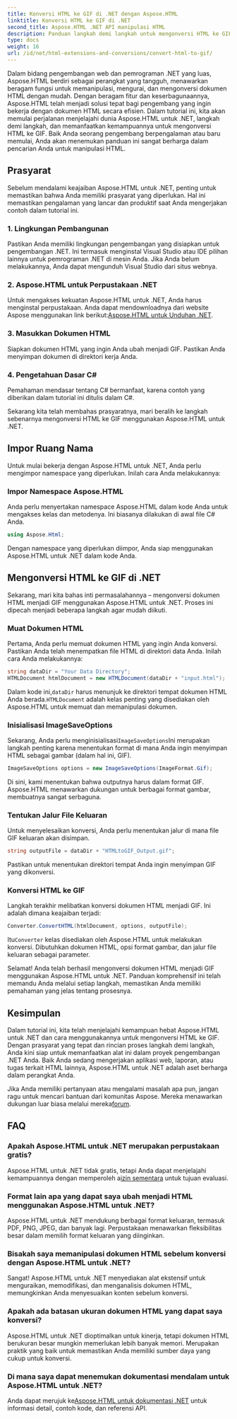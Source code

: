 ```yaml
---
title: Konversi HTML ke GIF di .NET dengan Aspose.HTML
linktitle: Konversi HTML ke GIF di .NET
second_title: Aspose.HTML .NET API manipulasi HTML
description: Panduan langkah demi langkah untuk mengonversi HTML ke GIF. Prasyarat, contoh kode, FAQ, dan banyak lagi! Optimalkan manipulasi HTML Anda dengan Aspose.HTML.
type: docs
weight: 16
url: /id/net/html-extensions-and-conversions/convert-html-to-gif/
---
```


Dalam bidang pengembangan web dan pemrograman .NET yang luas, Aspose.HTML berdiri sebagai perangkat yang tangguh, menawarkan beragam fungsi untuk memanipulasi, mengurai, dan mengonversi dokumen HTML dengan mudah. Dengan beragam fitur dan keserbagunaannya, Aspose.HTML telah menjadi solusi tepat bagi pengembang yang ingin bekerja dengan dokumen HTML secara efisien. Dalam tutorial ini, kita akan memulai perjalanan menjelajahi dunia Aspose.HTML untuk .NET, langkah demi langkah, dan memanfaatkan kemampuannya untuk mengonversi HTML ke GIF. Baik Anda seorang pengembang berpengalaman atau baru memulai, Anda akan menemukan panduan ini sangat berharga dalam pencarian Anda untuk manipulasi HTML.

## Prasyarat

Sebelum mendalami keajaiban Aspose.HTML untuk .NET, penting untuk memastikan bahwa Anda memiliki prasyarat yang diperlukan. Hal ini memastikan pengalaman yang lancar dan produktif saat Anda mengerjakan contoh dalam tutorial ini.

### 1. Lingkungan Pembangunan

Pastikan Anda memiliki lingkungan pengembangan yang disiapkan untuk pengembangan .NET. Ini termasuk menginstal Visual Studio atau IDE pilihan lainnya untuk pemrograman .NET di mesin Anda. Jika Anda belum melakukannya, Anda dapat mengunduh Visual Studio dari situs webnya.

### 2. Aspose.HTML untuk Perpustakaan .NET

 Untuk mengakses kekuatan Aspose.HTML untuk .NET, Anda harus menginstal perpustakaan. Anda dapat mendownloadnya dari website Aspose menggunakan link berikut:[Aspose.HTML untuk Unduhan .NET](https://releases.aspose.com/html/net/).

### 3. Masukkan Dokumen HTML

Siapkan dokumen HTML yang ingin Anda ubah menjadi GIF. Pastikan Anda menyimpan dokumen di direktori kerja Anda.

### 4. Pengetahuan Dasar C#

Pemahaman mendasar tentang C# bermanfaat, karena contoh yang diberikan dalam tutorial ini ditulis dalam C#.

Sekarang kita telah membahas prasyaratnya, mari beralih ke langkah sebenarnya mengonversi HTML ke GIF menggunakan Aspose.HTML untuk .NET.

## Impor Ruang Nama

Untuk mulai bekerja dengan Aspose.HTML untuk .NET, Anda perlu mengimpor namespace yang diperlukan. Inilah cara Anda melakukannya:

### Impor Namespace Aspose.HTML

Anda perlu menyertakan namespace Aspose.HTML dalam kode Anda untuk mengakses kelas dan metodenya. Ini biasanya dilakukan di awal file C# Anda.

```csharp
using Aspose.Html;
```

Dengan namespace yang diperlukan diimpor, Anda siap menggunakan Aspose.HTML untuk .NET dalam kode Anda.

## Mengonversi HTML ke GIF di .NET

Sekarang, mari kita bahas inti permasalahannya – mengonversi dokumen HTML menjadi GIF menggunakan Aspose.HTML untuk .NET. Proses ini dipecah menjadi beberapa langkah agar mudah diikuti.

### Muat Dokumen HTML

Pertama, Anda perlu memuat dokumen HTML yang ingin Anda konversi. Pastikan Anda telah menempatkan file HTML di direktori data Anda. Inilah cara Anda melakukannya:

```csharp
string dataDir = "Your Data Directory";
HTMLDocument htmlDocument = new HTMLDocument(dataDir + "input.html");
```

 Dalam kode ini,`dataDir` harus menunjuk ke direktori tempat dokumen HTML Anda berada.`HTMLDocument` adalah kelas penting yang disediakan oleh Aspose.HTML untuk memuat dan memanipulasi dokumen.

### Inisialisasi ImageSaveOptions

 Sekarang, Anda perlu menginisialisasi`ImageSaveOptions`Ini merupakan langkah penting karena menentukan format di mana Anda ingin menyimpan HTML sebagai gambar (dalam hal ini, GIF).

```csharp
ImageSaveOptions options = new ImageSaveOptions(ImageFormat.Gif);
```

Di sini, kami menentukan bahwa outputnya harus dalam format GIF. Aspose.HTML menawarkan dukungan untuk berbagai format gambar, membuatnya sangat serbaguna.

### Tentukan Jalur File Keluaran

Untuk menyelesaikan konversi, Anda perlu menentukan jalur di mana file GIF keluaran akan disimpan.

```csharp
string outputFile = dataDir + "HTMLtoGIF_Output.gif";
```

Pastikan untuk menentukan direktori tempat Anda ingin menyimpan GIF yang dikonversi.

### Konversi HTML ke GIF

Langkah terakhir melibatkan konversi dokumen HTML menjadi GIF. Ini adalah dimana keajaiban terjadi:

```csharp
Converter.ConvertHTML(htmlDocument, options, outputFile);
```

 Itu`Converter` kelas disediakan oleh Aspose.HTML untuk melakukan konversi. Dibutuhkan dokumen HTML, opsi format gambar, dan jalur file keluaran sebagai parameter.

Selamat! Anda telah berhasil mengonversi dokumen HTML menjadi GIF menggunakan Aspose.HTML untuk .NET. Panduan komprehensif ini telah memandu Anda melalui setiap langkah, memastikan Anda memiliki pemahaman yang jelas tentang prosesnya.

## Kesimpulan

Dalam tutorial ini, kita telah menjelajahi kemampuan hebat Aspose.HTML untuk .NET dan cara menggunakannya untuk mengonversi HTML ke GIF. Dengan prasyarat yang tepat dan rincian proses langkah demi langkah, Anda kini siap untuk memanfaatkan alat ini dalam proyek pengembangan .NET Anda. Baik Anda sedang mengerjakan aplikasi web, laporan, atau tugas terkait HTML lainnya, Aspose.HTML untuk .NET adalah aset berharga dalam perangkat Anda.

 Jika Anda memiliki pertanyaan atau mengalami masalah apa pun, jangan ragu untuk mencari bantuan dari komunitas Aspose. Mereka menawarkan dukungan luar biasa melalui mereka[forum](https://forum.aspose.com/).

## FAQ

### Apakah Aspose.HTML untuk .NET merupakan perpustakaan gratis?
 Aspose.HTML untuk .NET tidak gratis, tetapi Anda dapat menjelajahi kemampuannya dengan memperoleh a[izin sementara](https://purchase.aspose.com/temporary-license/) untuk tujuan evaluasi.

### Format lain apa yang dapat saya ubah menjadi HTML menggunakan Aspose.HTML untuk .NET?
Aspose.HTML untuk .NET mendukung berbagai format keluaran, termasuk PDF, PNG, JPEG, dan banyak lagi. Perpustakaan menawarkan fleksibilitas besar dalam memilih format keluaran yang diinginkan.

### Bisakah saya memanipulasi dokumen HTML sebelum konversi dengan Aspose.HTML untuk .NET?
Sangat! Aspose.HTML untuk .NET menyediakan alat ekstensif untuk menguraikan, memodifikasi, dan menganalisis dokumen HTML, memungkinkan Anda menyesuaikan konten sebelum konversi.

### Apakah ada batasan ukuran dokumen HTML yang dapat saya konversi?
Aspose.HTML untuk .NET dioptimalkan untuk kinerja, tetapi dokumen HTML berukuran besar mungkin memerlukan lebih banyak memori. Merupakan praktik yang baik untuk memastikan Anda memiliki sumber daya yang cukup untuk konversi.

### Di mana saya dapat menemukan dokumentasi mendalam untuk Aspose.HTML untuk .NET?
 Anda dapat merujuk ke[Aspose.HTML untuk dokumentasi .NET](https://reference.aspose.com/html/net/) untuk informasi detail, contoh kode, dan referensi API.
